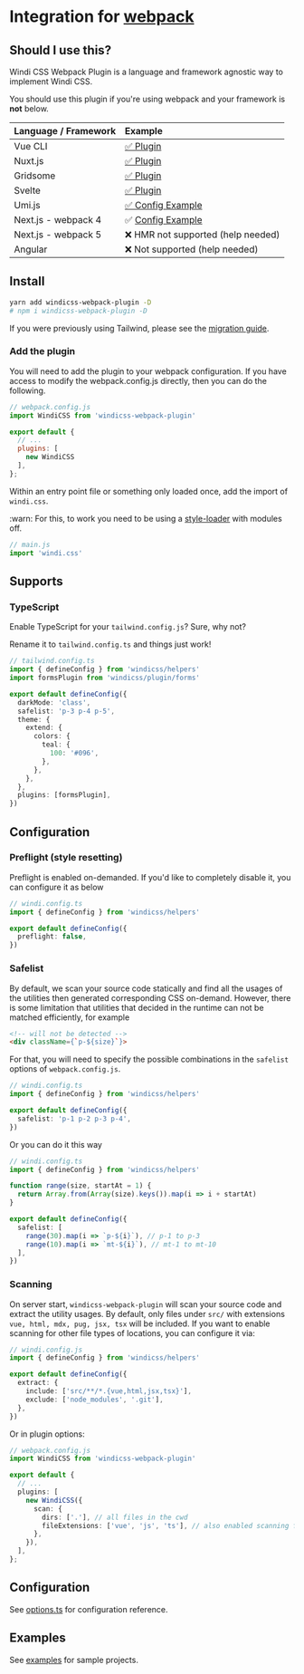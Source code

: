 <Logo name="webpack" class="logo-float-xl"/>

# Integration for [webpack](https://webpack.js.org/)

<PackageInfo name="windicss-webpack-plugin" author="harlan-zw" />

## Should I use this?

Windi CSS Webpack Plugin is a language and framework agnostic way to implement Windi CSS.

You should use this plugin if you're using webpack and your framework is **not** below.

| Language / Framework |   Example |
| :-------- | :----- |
| <Logo name="vue" class="inline"/> Vue CLI | [✅ Plugin](/integrations/vue-cli.html) |
| <Logo name="nuxt" class="inline"/> Nuxt.js | [✅ Plugin](/integrations/nuxt.html) |
| <Logo name="gridsome" class="inline"/> Gridsome | [✅ Plugin](/integrations/gridsome.html) |
| <Logo name="svelte" class="inline"/> Svelte | [✅ Plugin](/integrations/svelte.html) |
| Umi.js | [✅ Config Example](https://github.com/windicss/windicss-webpack-plugin/tree/master/example/umijs) |
| Next.js - webpack 4 | ✅ [Config Example](https://github.com/windicss/windicss-webpack-plugin/blob/master/example/next/next.config.js) |
| Next.js - webpack 5 | ❌ HMR not supported (help needed) |
| Angular | ❌ Not supported (help needed) |

## Install

```bash
yarn add windicss-webpack-plugin -D 
# npm i windicss-webpack-plugin -D
```

If you were previously using Tailwind, please see the [migration guide](/guide/migration.html).

### Add the plugin

You will need to add the plugin to your webpack configuration. If you have access to modify the webpack.config.js directly, then you can do the following.

```js
// webpack.config.js
import WindiCSS from 'windicss-webpack-plugin'

export default {
  // ...
  plugins: [
    new WindiCSS
  ],
};
```

Within an entry point file or something only loaded once, add the import of `windi.css`. 

:warn: For this, to work you need to be using a [style-loader](https://webpack.js.org/loaders/style-loader/#modules) with
modules off.

```ts
// main.js
import 'windi.css'
```

## Supports

### TypeScript

Enable TypeScript for your `tailwind.config.js`? Sure, why not?

Rename it to `tailwind.config.ts` and things just work!

```ts
// tailwind.config.ts
import { defineConfig } from 'windicss/helpers'
import formsPlugin from 'windicss/plugin/forms'

export default defineConfig({
  darkMode: 'class',
  safelist: 'p-3 p-4 p-5',
  theme: {
    extend: {
      colors: {
        teal: {
          100: '#096',
        },
      },
    },
  },
  plugins: [formsPlugin],
})
```

## Configuration

### Preflight (style resetting)

Preflight is enabled on-demanded. If you'd like to completely disable it, you can configure it as below

```ts
// windi.config.ts
import { defineConfig } from 'windicss/helpers'

export default defineConfig({
  preflight: false,
})
```

### Safelist

By default, we scan your source code statically and find all the usages of the utilities then generated corresponding CSS on-demand. However, there is some limitation that utilities that decided in the runtime can not be matched efficiently, for example

```html
<!-- will not be detected -->
<div className={`p-${size}`}>
```

For that, you will need to specify the possible combinations in the `safelist` options of `webpack.config.js`.

```ts
// windi.config.ts
import { defineConfig } from 'windicss/helpers'

export default defineConfig({
  safelist: 'p-1 p-2 p-3 p-4',
})
```

Or you can do it this way

```ts
// windi.config.ts
import { defineConfig } from 'windicss/helpers'

function range(size, startAt = 1) {
  return Array.from(Array(size).keys()).map(i => i + startAt)
}

export default defineConfig({
  safelist: [
    range(30).map(i => `p-${i}`), // p-1 to p-3
    range(10).map(i => `mt-${i}`), // mt-1 to mt-10
  ],
})
```

### Scanning

On server start, `windicss-webpack-plugin` will scan your source code and extract the utility usages. By default,
only files under `src/` with extensions `vue, html, mdx, pug, jsx, tsx` will be included. If you want to enable scanning for other file types of locations, you can configure it via:

```ts
// windi.config.js
import { defineConfig } from 'windicss/helpers'

export default defineConfig({
  extract: {
    include: ['src/**/*.{vue,html,jsx,tsx}'],
    exclude: ['node_modules', '.git'],
  },
})
```

Or in plugin options:

```ts
// webpack.config.js
import WindiCSS from 'windicss-webpack-plugin'

export default {
  // ...
  plugins: [
    new WindiCSS({
      scan: {
        dirs: ['.'], // all files in the cwd
        fileExtensions: ['vue', 'js', 'ts'], // also enabled scanning for js/ts
      },
    }),
  ],
};
```

## Configuration

See [options.ts](https://github.com/windicss/vite-plugin-windicss/blob/main/packages/plugin-utils/src/options.ts) for configuration reference.

## Examples

See [examples](https://github.com/windicss/windicss-webpack-plugin/tree/master/example) for sample projects.
